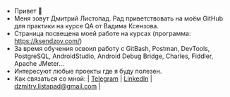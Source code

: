 - Привет 👋 
- Меня зовут Дмитрий Листопад. Рад приветствовать на моём GitHub для практики на курсе QA от Вадима Ксензова.
- Страница посвещена моей работе на курсах (программа: https://ksendzov.com/)
- За время обучения освоил работу с GitBash, Postman, DevTools, PostgreSQL, AndroidStudio, Android Debug Bridge, Charles, Fiddler, Apache JMeter...
- Интересуют любые проекты где я буду полезен.
- Как связаться со мной: | [Telegram](https://t.me/DmitryListopad) | [LinkedIn](https://www.linkedin.com/in/dmitry-listopad-77181321a) | dzmitry.listapad@gmail.com |
